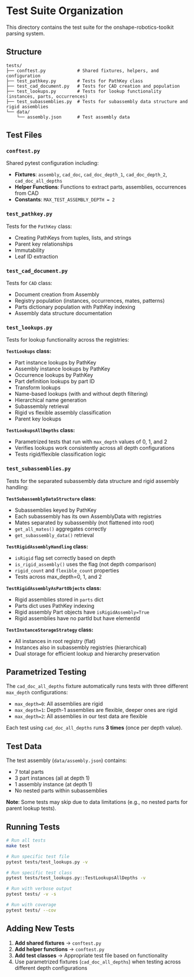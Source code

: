 # Test Suite Organization

This directory contains the test suite for the onshape-robotics-toolkit parsing system.

## Structure

```
tests/
├── conftest.py            # Shared fixtures, helpers, and configuration
├── test_pathkey.py        # Tests for PathKey class
├── test_cad_document.py   # Tests for CAD creation and population
├── test_lookups.py        # Tests for lookup functionality (instances, parts, occurrences)
├── test_subassemblies.py  # Tests for subassembly data structure and rigid assemblies
└── data/
    └── assembly.json      # Test assembly data
```

## Test Files

### `conftest.py`

Shared pytest configuration including:

- **Fixtures**: `assembly`, `cad_doc`, `cad_doc_depth_1`, `cad_doc_depth_2`, `cad_doc_all_depths`
- **Helper Functions**: Functions to extract parts, assemblies, occurrences from CAD
- **Constants**: `MAX_TEST_ASSEMBLY_DEPTH = 2`

### `test_pathkey.py`

Tests for the `PathKey` class:

- Creating PathKeys from tuples, lists, and strings
- Parent key relationships
- Immutability
- Leaf ID extraction

### `test_cad_document.py`

Tests for `CAD` class:

- Document creation from Assembly
- Registry population (instances, occurrences, mates, patterns)
- Parts dictionary population with PathKey indexing
- Assembly data structure documentation

### `test_lookups.py`

Tests for lookup functionality across the registries:

**`TestLookups` class:**

- Part instance lookups by PathKey
- Assembly instance lookups by PathKey
- Occurrence lookups by PathKey
- Part definition lookups by part ID
- Transform lookups
- Name-based lookups (with and without depth filtering)
- Hierarchical name generation
- Subassembly retrieval
- Rigid vs flexible assembly classification
- Parent key lookups

**`TestLookupsAllDepths` class:**

- Parametrized tests that run with `max_depth` values of 0, 1, and 2
- Verifies lookups work consistently across all depth configurations
- Tests rigid/flexible classification logic

### `test_subassemblies.py`

Tests for the separated subassembly data structure and rigid assembly handling:

**`TestSubassemblyDataStructure` class:**

- Subassemblies keyed by PathKey
- Each subassembly has its own AssemblyData with registries
- Mates separated by subassembly (not flattened into root)
- `get_all_mates()` aggregates correctly
- `get_subassembly_data()` retrieval

**`TestRigidAssemblyHandling` class:**

- `isRigid` flag set correctly based on depth
- `is_rigid_assembly()` uses the flag (not depth comparison)
- `rigid_count` and `flexible_count` properties
- Tests across max_depth=0, 1, and 2

**`TestRigidAssemblyAsPartObjects` class:**

- Rigid assemblies stored in `parts` dict
- Parts dict uses PathKey indexing
- Rigid assembly Part objects have `isRigidAssembly=True`
- Rigid assemblies have no partId but have elementId

**`TestInstanceStorageStrategy` class:**

- All instances in root registry (flat)
- Instances also in subassembly registries (hierarchical)
- Dual storage for efficient lookup and hierarchy preservation

## Parametrized Testing

The `cad_doc_all_depths` fixture automatically runs tests with three different `max_depth` configurations:

- `max_depth=0`: All assemblies are rigid
- `max_depth=1`: Depth-1 assemblies are flexible, deeper ones are rigid
- `max_depth=2`: All assemblies in our test data are flexible

Each test using `cad_doc_all_depths` runs **3 times** (once per depth value).

## Test Data

The test assembly (`data/assembly.json`) contains:

- 7 total parts
- 3 part instances (all at depth 1)
- 1 assembly instance (at depth 1)
- No nested parts within subassemblies

**Note**: Some tests may skip due to data limitations (e.g., no nested parts for parent lookup tests).

## Running Tests

```bash
# Run all tests
make test

# Run specific test file
pytest tests/test_lookups.py -v

# Run specific test class
pytest tests/test_lookups.py::TestLookupsAllDepths -v

# Run with verbose output
pytest tests/ -v -s

# Run with coverage
pytest tests/ --cov
```

## Adding New Tests

1. **Add shared fixtures** → `conftest.py`
2. **Add helper functions** → `conftest.py`
3. **Add test classes** → Appropriate test file based on functionality
4. Use parametrized fixtures (`cad_doc_all_depths`) when testing across different depth configurations
